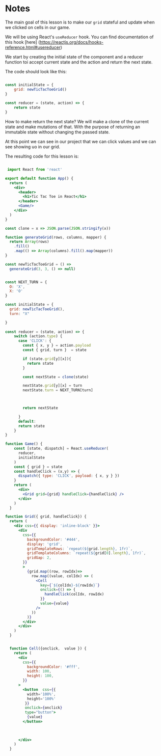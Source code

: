 # Notes 

<TimeStamp start="0:00" end="0:06">

The main goal of this lesson is to make our `grid` stateful and update when we clicked on cells in our game. 

</TimeStamp>

<TimeStamp start="0:07" end="0:10">

We will be using React's `useReducer` hook. You can find documentation of this hook [here] (https://reactjs.org/docs/hooks-reference.html#usereducer) 

</TimeStamp>

<TimeStamp start="0:11" end="0:31">

We start by creating the initial state of the component and a reducer function toi accept current state and the action and return the next state. 

The code should look like this: 

```js 

const initialState = {
    grid: newTicTacToeGrid()
}
 
const reducer = (state, action) => {
    return state
}

```
</TimeStamp>

<TimeStamp start="2:00" end="2:20">

How to make return the next state? We will make a clone of the current state and make mutations of that. With the purpose of returning an immutable state without changing the passed state. 

</TimeStamp>

<TimeStamp start="5:08" end="5:14">
 
 At this point we can see in our project that we can click values and we can see showing uo in our grid. 

 The resulting code for this lesson is: 

```jsx

 import React from 'react'

export default function App() {
  return (
    <div>
      <header>
        <h1>Tic Tac Toe in React</h1>
      </header>
      <Game/>
    </div>
  )
}

const clone = x => JSON.parse(JSON.stringify(x))

function generateGrid(rows, columns, mapper) {
  return Array(rows)
    .fill()
    .map(() => Array(columns).fill().map(mapper))
}

const newTicTacToeGrid = () =>
  generateGrid(3, 3, () => null)


const NEXT_TURN = {
  O: 'X', 
  X: 'O'
}

const initialState = {
  grid: newTicTacToeGrid(),
  turn: "X"

}
   
const reducer = (state, action) => {
    switch (action.type) {
      case 'CLICK': {
        const { x, y } = action.payload
        const { grid, turn }  = state

        if (state.grid[y][x]){
          return state
        }

        const nextState = clone(state)

        nextState.grid[y][x] = turn 
        nextState.turn = NEXT_TURN[turn]

        

        return nextState

      }
      default: 
      return state 
    }
}

function Game() {
    const [state, dispatch] = React.useReducer(
      reducer,
      initialState
    )
    const { grid } = state
    const handleClick = (x,y) => {
      dispatch({ type: 'CLICK', payload: { x, y } })
    } 
    return (
      <div>
        <Grid grid={grid} handleClick={handleClick} />
      </div>
    )
  }

function Grid({ grid, handleClick}) {
  return (
    <div css={{ display: 'inline-block' }}>
      <div
        css={{
          backgroundColor: '#444',
          display: 'grid',
          gridTemplateRows: `repeat(${grid.length}, 1fr)`,
          gridTemplateColumns: `repeat(${grid[0].length}, 1fr)`,
          gridGap: 2,
        }}
        >
          {grid.map((row, rowIdx)=> 
            row.map((value, colIdx) => (
              <Cell 
                key={`${colIdx}-${rowIdx}`}
                onclick={() => {
                  handleClick(colIdx, rowIdx)
                }}
                value={value}
              />
            ))
          )}     
        </div>
      </div>
    )
  }


  function Cell({onclick,  value }) {
    return (
      <div
        css={{
          backgroundColor: '#fff',
          width: 100,
          height: 100,
        }}
      >
        <button  css={{
          width='100%', 
          height='100%'
         }}
         onclick={onclick}    
         type="button">
          {value}
        </button>
      
        
        
      </div>
    )
  }
  
  ```

</TimeStamp>

